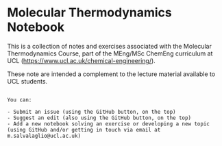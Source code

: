 #  Molecular Thermodynamics Notebook
 
This is a collection of notes and exercises associated with the Molecular Thermodynamics Course, part of the MEng/MSc ChemEng curriculum at UCL (https://www.ucl.ac.uk/chemical-engineering/). 

These note are intended a complement to the lecture material available to UCL students. 

```{admonition} Contribute to evolve these notes!

You can: 

- Submit an issue (using the GitHub button, on the top)
- Suggest an edit (also using the GitHub button, on the top)
- Add a new notebook solving an exercise or developing a new topic (using GitHub and/or getting in touch via email at m.salvalaglio@ucl.ac.uk)

```



